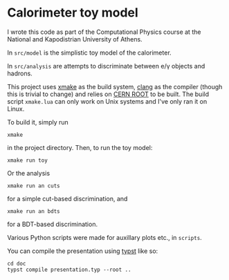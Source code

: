 # Calorimeter toy model

I wrote this code as part of the Computational Physics course at the National and Kapodistrian University of Athens.

In `src/model` is the simplistic toy model of the calorimeter.

In `src/analysis` are attempts to discriminate between e/γ objects and hadrons.

This project uses [xmake](https://xmake.io/#/) as the build system, [clang](https://clang.llvm.org/) as the compiler (though this is trivial to change) and relies on [CERN ROOT](https://root.cern/) to be built. The build script `xmake.lua` can only work on Unix systems and I've only ran it on Linux.

To build it, simply run
```
xmake
```
in the project directory. Then, to run the toy model:
```
xmake run toy
```
Or the analysis
```
xmake run an cuts
```
for a simple cut-based discrimination, and
```
xmake run an bdts
```
for a BDT-based discrimination.

Various Python scripts were made for auxillary plots etc., in `scripts`.

You can compile the presentation using [typst](https://github.com/typst/typst) like so:
```
cd doc
typst compile presentation.typ --root ..
```
